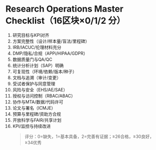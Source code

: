 # Research Operations Master Checklist（16区块×0/1/2 分）

1. 研究目标与KPI对齐
2. 方案完整性（设计/样本量/盲法/里程碑）
3. IRB/IACUC/伦理材料充分
4. DMP/隐私/合规（APPi/HIPAA/GDPR）
5. 数据质量门与QA/QC
6. 统计分析计划（SAP）明确
7. 可复现性（环境/依赖/版本/种子）
8. 文档与追溯（审计/变更）
9. 受试者保护与同意管理
10. 风险与安全（EHS/AE/SAE）
11. 授权与访问控制（RBAC/ABAC）
12. 协作与MTA/数据/代码许可
13. 论文与署名（ICMJE）
14. 预算与里程碑/资助方合规
15. 开放科学与FAIR/共享计划
16. KPI/监控与持续改进
    > 评分：0=缺失，1=基本具备，2=完善有证据；≥26合格，≥30良好，≥34优秀
